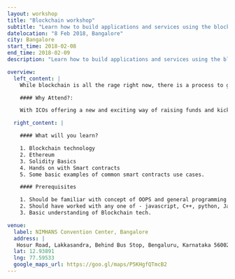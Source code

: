 ```yaml
---
layout: workshop
title: "Blockchain workshop"
subtitle: "Learn how to build applications and services using the blockchain and start working with smart contracts to get your applications up and running!"
datelocation: "8 Feb 2018, Bangalore"
city: Bangalore
start_time: 2018-02-08
end_time: 2018-02-09
description: "Learn how to build applications and services using the blockchain and start working with smart contracts to get your applications up and running!"

overview:
  left_content: |
    While blockchain is all the rage right now, there is a process to go from your idea to actually implementing something on it. Learn about how to you can build your Distributed application using the blockchain. You will learn about what the blockchain is and about ethereum. You will also learn how to interact with the blockchain via smart contracts and how we can program them using Solidity.

    #### Why Attend?:

    With ICOs offering a new and exciting way of raising funds and kickstarting your product / company on the blockchain there is greater need for entrepreneurs and developers to better understand the ecosystem and how it works at a programmatic level. Learning about smart contracts helps you get a clearer understanding of the blockchain and how it works and enables you to think about how your decentralized app can work in the current ecosystem. Even if you are not looking at an ICO, learning about the blockchain and smart contracts can help you take the first steps to being a blockchain developer and build one of the many interesting and exciting use cases that can come out the this new technology.

  right_content: |

    #### What will you learn?

    1. Blockchain technology
    2. Ethereum 
    3. Solidity Basics
    4. Hands on with Smart contracts
    5. Some basic examples of common smart contracts use cases.

    #### Prerequisites

    1. Should be familiar with concept of OOPS and general programming paradigms.
    2. Should have worked with any one of - javascript, C++, python, Java.
    3. Basic understanding of Blockchain tech.

venue:
  label: NIMHANS Convention Center, Bangalore
  address: |
   Hosur Road, Lakkasandra, Behind Bus Stop, Bengaluru, Karnataka 560029
  lat: 12.93891
  lng: 77.59533
  google_maps_url: https://goo.gl/maps/P5KHgfQTmcB2
---
```

